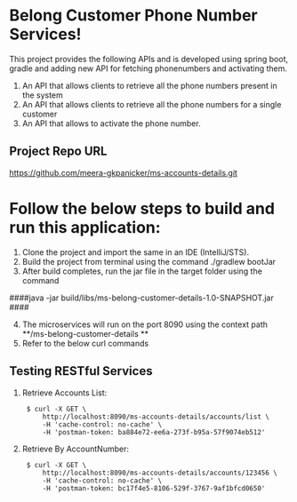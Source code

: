 # Belong Customer Phone Number Services!

This project provides the following APIs and is developed using spring boot, gradle and adding new API for fetching phonenumbers and activating them.

1. An API that allows clients to retrieve all the phone numbers present in the system
2. An API that allows clients to retrieve all the phone numbers for a single customer 
3. An API that allows to activate the phone number.

## Project Repo URL
https://github.com/meera-gkpanicker/ms-accounts-details.git

# Follow the below steps to build and run this application:

1. Clone the project and import the same in an IDE (IntelliJ/STS).
2. Build the project from terminal using the command ./gradlew bootJar 
3. After build completes, run the jar file in the target folder using the command

####java -jar build/libs/ms-belong-customer-details-1.0-SNAPSHOT.jar ####

4. The microservices will run on the port 8090 using the context path **/ms-belong-customer-details **
7. Refer to the below curl commands

## Testing RESTful Services

1. Retrieve Accounts List:
		
		$ curl -X GET \
            http://localhost:8090/ms-accounts-details/accounts/list \
            -H 'cache-control: no-cache' \
            -H 'postman-token: ba884e72-ee6a-273f-b95a-57f9074eb512'

		

2. Retrieve By AccountNumber:

        $ curl -X GET \
            http://localhost:8090/ms-accounts-details/accounts/123456 \
            -H 'cache-control: no-cache' \
            -H 'postman-token: bc17f4e5-8106-529f-3767-9af1bfcd0650'




